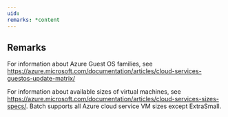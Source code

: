 ```yaml
---
uid: 
remarks: *content
---
```

## Remarks  
 For information about Azure Guest OS families, see https://azure.microsoft.com/documentation/articles/cloud-services-guestos-update-matrix/  
  
 For information about available sizes of virtual machines, see https://azure.microsoft.com/documentation/articles/cloud-services-sizes-specs/.             Batch supports all Azure cloud service VM sizes except ExtraSmall.